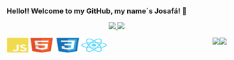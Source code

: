 ### Hello!! Welcome to my GitHub, my name´s Josafá! 👋

<div align="center">
  <a href="https://github.com/FAFAzin">
  <img height="160em" src="https://github-readme-stats.vercel.app/api?username=FAFAzin&show_icons=true&theme=dark&include_all_commits=true&count_private=true"/>
  <img height="160em" src="https://github-readme-stats.vercel.app/api/top-langs/?username=FAFAzin&layout=compact&langs_count=7&theme=dark"/>
  
<div style="display: inline_block"><br>
  <img align="left" alt="fafa-Js" height="35" width="50" src="https://raw.githubusercontent.com/devicons/devicon/master/icons/javascript/javascript-plain.svg">
  <img align="left" alt="fafa-HTML" height="35" width="60" src="https://raw.githubusercontent.com/devicons/devicon/master/icons/html5/html5-original.svg">
  <img align="left" alt="fafa-CSS" height="35" width="60" src="https://raw.githubusercontent.com/devicons/devicon/master/icons/css3/css3-original.svg">
  <img align="left" alt="fafa-React" height="35" width="60" src="https://raw.githubusercontent.com/devicons/devicon/master/icons/react/react-original.svg">
  <a href = "mailto:josafajosina@gmail.com"><img align="right" src="https://img.shields.io/badge/-Gmail-%23333?style=for-the-badge&logo=gmail&logoColor=white" target="_blank"></a>
  <a href="https://www.linkedin.com/in/josaf%C3%A1-silveira-b5619a20a/" target="_blank"><img align="right" src="https://img.shields.io/badge/-LinkedIn-%230077B5?style=for-the-badge&logo=linkedin&logoColor=white" target="_blank"></a>  
</div>
  

  
